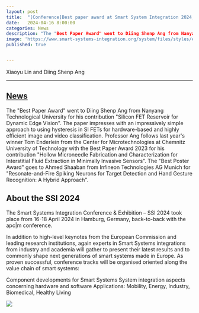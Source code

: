 ```yaml
---
layout: post
title:  "[Conference]Best paper award at Smart System Integration 2024, Hamborg"
date:   2024-04-16 8:00:00
categories: News
description: "The "Best Paper Award" went to Diing Shenp Ang from Nanyang Technological University for his contribution "Silicon FET Reservoir for Dynamic Edge Vision". "
image: 'https://www.smart-systems-integration.org/system/files/styles/eposs_content_half_eposs_xl_2x/private/image/visual-mit-EPoSS-pre-event.PNG?itok=4Q727ZCi'
published: true


---
```

Xiaoyu Lin and Diing Shenp Ang

---

## [News](https://www.smart-systems-integration.org/event/smart-systems-integration-ssi-2024)

The "Best Paper Award" went to Diing Shenp Ang from Nanyang Technological University for his contribution "Silicon FET Reservoir for Dynamic Edge Vision". The paper impresses with an impressively simple approach to using hysteresis in SI FETs for hardware-based and highly efficient image and video classification. Professor Ang follows last year's winner Tom Enderlein from the Center for Microtechnologies at Chemnitz University of Technology with the Best Paper Award 2023 for his contribution "Hollow Microneedle Fabrication and Characterization for Interstitial Fluid Extraction in Minimally Invasive Sensors". The "Best Poster Award" goes to Ahmed Shaaban from Infineon Technologies AG Munich for "Resonate-and-Fire Spiking Neurons for Target Detection and Hand Gesture Recognition: A Hybrid Approach".

## About the SSI 2024

The Smart Systems Integration Conference & Exhibition – SSI 2024 took place from 16-18 April 2024 in Hamburg, Germany, back-to-back with the apc|m conference.

In addition to high-level keynotes from the European Commission and leading research institutions, again experts in Smart Systems integrations from industry and academia will gather to present their latest results and to commonly shape next generations of smart systems made in Europe. As proven successful, conference tracks will be organised oriented along the value chain of smart systems:

Component developments for Smart Systems
System integration aspects concerning hardware and software
Applications: Mobility, Energy, Industry, Biomedical, Healthy Living


![](https://www.smart-systems-integration.org/system/files/styles/eposs_content_half_eposs_xl_2x/private/image/visual-mit-EPoSS-pre-event.PNG?itok=4Q727ZCi)


